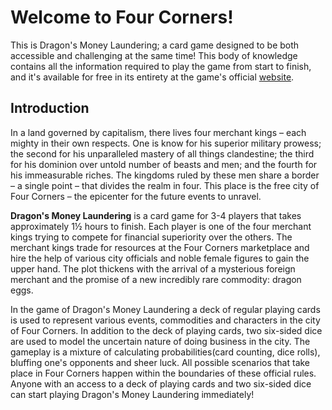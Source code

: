 # Welcome to Four Corners!

This is Dragon's Money Laundering; a card game designed to be both accessible and challenging at the same time! This body of knowledge contains all the information required to play the game from start to finish, and it's available for free in its entirety at the game's official [website](https://irkka.github.io/dml).

## Introduction

In a land governed by capitalism, there lives four merchant kings – each mighty in their own respects. One is know for his superior military prowess; the second for his unparalleled mastery of all things clandestine; the third for his dominion over untold number of beasts and men; and the fourth for his immeasurable riches. The kingdoms ruled by these men share a border – a single point – that divides the realm in four. This place is the free city of Four Corners – the epicenter for the future events to unravel.

**Dragon's Money Laundering** is a card game for 3-4 players that takes approximately 1½ hours to finish. Each player is one of the four merchant kings trying to compete for financial superiority over the others. The merchant kings trade for resources at the Four Corners marketplace and hire the help of various city officials and noble female figures to gain the upper hand. The plot thickens with the arrival of a mysterious foreign merchant and the promise of a new incredibly rare commodity: dragon eggs.

In the game of Dragon's Money Laundering a deck of regular playing cards is used to represent various events, commodities and characters in the city of Four Corners. In addition to the deck of playing cards, two six-sided dice are used to model the uncertain nature of doing business in the city. The gameplay is a mixture of calculating probabilities(card counting, dice rolls), bluffing one's opponents and sheer luck. All possible scenarios that take place in Four Corners happen within the boundaries of these official rules. Anyone with an access to a deck of playing cards and two six-sided dice can start playing Dragon's Money Laundering immediately!
